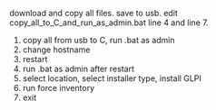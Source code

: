 download and copy all files. save to usb. edit copy_all_to_C_and_run_as_admin.bat line 4 and line 7.

1. copy all from usb to C, run .bat as admin
2. change hostname
3. restart
4. run .bat as admin after restart
5. select location, select installer type, install GLPI
6. run force inventory
7. exit
